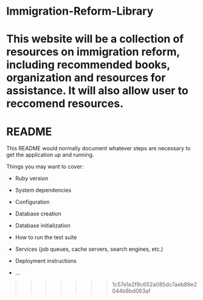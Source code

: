 # Immigration-Reform-Library

This website will be  a collection of resources on immigration reform, including recommended books, organization and resources for assistance. It will also allow user to reccomend resources.
=======
# README

This README would normally document whatever steps are necessary to get the
application up and running.

Things you may want to cover:

* Ruby version

* System dependencies

* Configuration

* Database creation

* Database initialization

* How to run the test suite

* Services (job queues, cache servers, search engines, etc.)

* Deployment instructions

* ...
>>>>>>> 1c57e1e2f9c652a085dc7aeb89e2044b8bd063af
